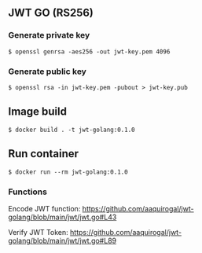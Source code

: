 ## JWT GO (RS256)

### Generate private key

~~~
$ openssl genrsa -aes256 -out jwt-key.pem 4096
~~~

### Generate public key

~~~
$ openssl rsa -in jwt-key.pem -pubout > jwt-key.pub
~~~

## Image build

~~~
$ docker build . -t jwt-golang:0.1.0
~~~

## Run container

~~~
$ docker run --rm jwt-golang:0.1.0
~~~

### Functions

Encode JWT function: https://github.com/aaquirogal/jwt-golang/blob/main/jwt/jwt.go#L43

Verify JWT Token: https://github.com/aaquirogal/jwt-golang/blob/main/jwt/jwt.go#L89
